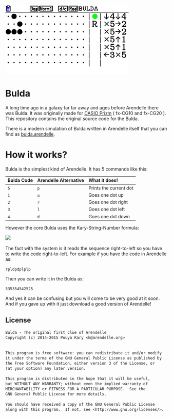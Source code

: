 ![](screen.png)

# Bulda

A long time ago in a galaxy far far away and ages before Arendelle there was Bulda. It was originally made for [CASIO Prizm](http://www.casioeducation.com/products/Calculators_%26_Dictionaries/Graphing/PRIZM_fx-CG10) ( fx-CG10 and fx-CG20 ). This repository contains the original source code for the Bulda.

There is a modern simulation of Bulda written in Arendelle itself that you can find as [bulda.arendelle](https://github.com/arendelle/bulda.arendelle). 

# How it works?

Bulda is the simplest kind of Arendelle. It has 5 commands like this:

| Bulda Code  | Arendelle Alternative  | What it does!           |
|:------------|:-----------------------|:------------------------|
| `5`         | `p`                    | Prints the current dot  |
| `1`         | `u`                    | Goes one dot up         |
| `2`         | `r`                    | Goes one dot right      |
| `3`         | `l`                    | Goes one dot left       |
| `4`         | `d`                    | Goes one dot down       |

However the core Bulda uses the Kary-String-Number formula:

<img src="http://kary.us/codes/bulda/inSpaceStringReplacer.png" width="432">

The fact with the system is it reads the sequence right-to-left so you have to write the code right-to-left. For example if you have the code in Arendelle as:

```
rpldpdplplp
```

Then you can write it in the Bulda as:

```
535354542525
```

And yes it can be confusing but you will come to be very good at it soon. And if you gave up with it just download a good version of Arendelle!


## License

```
Bulda - The original first clue of Arendelle
Copyright (c) 2014-2015 Pouya Kary <k@arendelle.org>


This program is free software: you can redistribute it and/or modify
it under the terms of the GNU General Public License as published by
the Free Software Foundation, either version 3 of the License, or
(at your option) any later version.

This program is distributed in the hope that it will be useful,
but WITHOUT ANY WARRANTY; without even the implied warranty of
MERCHANTABILITY or FITNESS FOR A PARTICULAR PURPOSE.  See the
GNU General Public License for more details.

You should have received a copy of the GNU General Public License
along with this program.  If not, see <http://www.gnu.org/licenses/>.
```